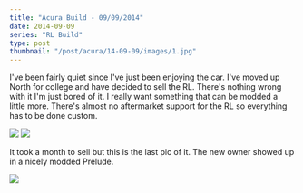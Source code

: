 ```yaml
---
title: "Acura Build - 09/09/2014"
date: 2014-09-09
series: "RL Build"
type: post
thumbnail: "/post/acura/14-09-09/images/1.jpg"
---
```


I've been fairly quiet since I've just been enjoying the car. I've moved up North for college and have decided to sell the RL. There's nothing wrong with it I'm just bored of it. I really want something that can be modded a little more. There's almost no aftermarket support for the RL so everything has to be done custom.

![](images/1.jpg)
![](images/2.jpg)

It took a month to sell but this is the last pic of it. The new owner showed up in a nicely modded Prelude.

![](images/3.jpg)
